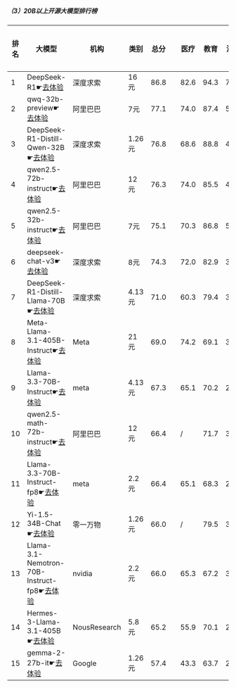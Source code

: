 ##### （3）20B以上开源大模型排行榜
|排名|大模型|机构|类别|总分| |医疗|教育|法律|行政公务|推理与数学计算|语言与指令遵从|
|---|-----|---|-------|---|-|----|---|---|------|------------|------------------|
|1|DeepSeek-R1☛[去体验](https://easyllm.site/static/modelcompare.html?type=open-source)|深度求索|16元|86.8| |                    82.6|94.3|71.7|                    88.6|92.7|91.2|
|2|qwq-32b-preview☛[去体验](https://easyllm.site/static/modelcompare.html?type=open-source)|阿里巴巴|7元|77.1| |                    74.0|87.4|50.8|                    78.0|87.4|84.8|
|3|DeepSeek-R1-Distill-Qwen-32B☛[去体验](https://easyllm.site/static/modelcompare.html?type=open-source)|深度求索|1.26元|76.8| |                    68.6|88.8|49.2|                    76.2|90.1|87.7|
|4|qwen2.5-72b-instruct☛[去体验](https://easyllm.site/static/modelcompare.html?type=open-source)|阿里巴巴|12元|76.3| |                    74.0|85.5|49.1|                    71.7|89.3|88.0|
|5|qwen2.5-32b-instruct☛[去体验](https://easyllm.site/static/modelcompare.html?type=open-source)|阿里巴巴|7元|75.1| |                    70.3|86.8|51.9|                    70.0|84.2|87.6|
|6|deepseek-chat-v3☛[去体验](https://easyllm.site/static/modelcompare.html?type=open-source)|深度求索|8元|74.3| |                    72.0|82.9|39.5|                    72.7|92.5|86.6|
|7|DeepSeek-R1-Distill-Llama-70B☛[去体验](https://easyllm.site/static/modelcompare.html?type=open-source)|深度求索|4.13元|71.0| |                    60.3|79.4|35.2|                    77.5|88.8|85.0|
|8|Meta-Llama-3.1-405B-Instruct☛[去体验](https://easyllm.site/static/modelcompare.html?type=open-source)|Meta|21元|69.0| |                    74.2|69.1|37.4|                    64.2|85.0|84.2|
|9|Llama-3.3-70B-Instruct☛[去体验](https://easyllm.site/static/modelcompare.html?type=open-source)|meta|4.13元|67.3| |                    65.1|70.2|29.4|                    66.4|87.4|85.4|
|10|qwen2.5-math-72b-instruct☛[去体验](https://easyllm.site/static/modelcompare.html?type=open-source)|阿里巴巴|12元|66.4| |                    /|71.7|31.0|                    68.0|87.0|80.3|
|11|Llama-3.3-70B-Instruct-fp8☛[去体验](https://easyllm.site/static/modelcompare.html?type=open-source)|meta|2.2元|66.4| |                    65.1|68.3|28.5|                    64.8|86.6|85.1|
|12|Yi-1.5-34B-Chat☛[去体验](https://easyllm.site/static/modelcompare.html?type=open-source)|零一万物|1.26元|66.0| |                    /|79.5|38.9|                    59.0|75.3|83.1|
|13|Llama-3.1-Nemotron-70B-Instruct-fp8☛[去体验](https://easyllm.site/static/modelcompare.html?type=open-source)|nvidia|2.2元|66.0| |                    65.3|67.2|33.1|                    63.7|81.3|85.5|
|14|Hermes-3-Llama-3.1-405B☛[去体验](https://easyllm.site/static/modelcompare.html?type=open-source)|NousResearch|5.8元|65.2| |                    55.9|70.1|29.4|                    64.7|85.6|85.4|
|15|gemma-2-27b-it☛[去体验](https://easyllm.site/static/modelcompare.html?type=open-source)|Google|1.26元|57.4| |                    43.3|63.7|22.9|                    57.1|73.4|83.8|
    

